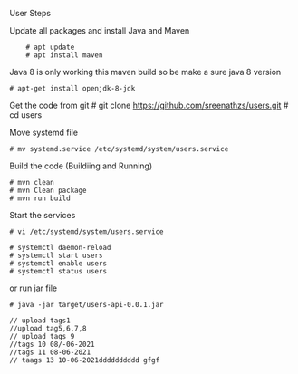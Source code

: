 User Steps

Update all packages and install Java and Maven

        # apt update
        # apt install maven 

Java 8 is only working this maven build so be make a sure java 8 version

    # apt-get install openjdk-8-jdk

Get the code from git
    # git clone https://github.com/sreenathzs/users.git
    # cd users

Move systemd file

    # mv systemd.service /etc/systemd/system/users.service

Build the code (Buildiing and Running)

    # mvn clean
    # mvn Clean package
    # mvn run build 

Start the services

    # vi /etc/systemd/system/users.service

    # systemctl daemon-reload
    # systemctl start users
    # systemctl enable users 
    # systemctl status users
    
or run jar file

    # java -jar target/users-api-0.0.1.jar

    // upload tags1
    //upload tag5,6,7,8
    // upload tags 9 
    //tags 10 08/-06-2021
    //tags 11 08-06-2021
    // taags 13 10-06-2021dddddddddd gfgf